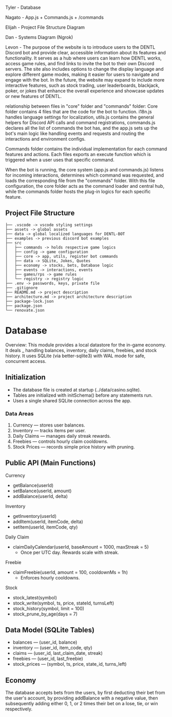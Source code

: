 Tyler - Database

Nagato - App.js + Commands.js + /commands

Elijah - Project File Structure Diagram

Dan - Systems Diagram (Ngrok)

Levon - The purpose of the website is to introduce users to the DENTL Discord bot and provide clear, accessible information about its features and functionality. It serves as a hub where users can learn how DENTL works, access game rules, and find links to invite the bot to their own Discord servers. The site also includes options to change the display language and explore different game modes, making it easier for users to navigate and engage with the bot. In the future, the website may expand to include more interactive features, such as stock trading, user leaderboards, blackjack, poker, or jokes that enhance the overall experience and showcase updates or new features of DENTL.


relationship between files in "core" folder and "commands" folder:
Core folder contains 4 files that are the code for the bot to function. i18n.js handles language settings for localization, utils.js contains the general helpers for Discord API calls and command registrations, commands.js declares all the list of commands the bot has, and the app.js sets up the bot's main logic like handling events and requests and routing the interactions and environment configs.

Commands folder contains the individual implementation for each command features and actions. Each files exports an execute function which is triggered when a user uses that specific command.

When the bot is running, the core system (app.js and commands.js) listens for incoming interactions, determines which command was requested, and loads the corresponding file from the "commands" folder. With this file configuration, the core folder acts as the command loader and central hub, while the commands folder hosts the plug-in logics for each specific feature.

## Project File Structure

```
├── .vscode -> vscode styling settings
├── assets -> global assets
├── data -> global localized languages for DENTL-BOT
├── examples -> previous discord bot examples
├── src
│   ├── commands -> holds respective game logics
│  	├── config -> game configuration
│   ├── core -> app, utils, register bot commands
│   ├── data -> SQLite, Jokes, Quotes
│   ├── economy -> stocks, bets, Database logic
│   ├── events -> interactions, events
│   ├── games/rps -> game rules
│   └── registry -> registry logic
├── .env -> passwords, keys, private file
├── .gitignore
├── README.md -> project description
├── architecture.md -> project architecture description
├── package-lock.json 
├── package.json
└── renovate.json
```

# Database
Overview:
This module provides a local datastore for the in-game economy. It deals _ handling balances, inventory, daily claims, freebies, and stock history.
 It uses SQLite (via better-sqlite3) with WAL mode for safe, concurrent access.

## Initialization
- The database file is created at startup (../data/casino.sqlite).
- Tables are initialized with initSchema() before any statements run.
- Uses a single shared SQLite connection across the app.


### Data Areas
1. Currency — stores user balances.
2. Inventory — tracks items per user.
3. Daily Claims — manages daily streak rewards.
4. Freebies — controls hourly claim cooldowns.
5. Stock Prices — records simple price history with pruning.


## Public API (Main Functions)
Currency
- getBalance(userId)
- setBalance(userId, amount)
- addBalance(userId, delta)


Inventory
- getInventory(userId)
- addItem(userId, itemCode, delta)
- setItem(userId, itemCode, qty)


Daily Claim
- claimDailyCalendar(userId, baseAmount = 1000, maxStreak = 5)
	- Once per UTC day. Rewards scale with streak.


Freebie
- claimFreebie(userId, amount = 100, cooldownMs = 1h)
	- Enforces hourly cooldowns.


Stock
- stock_latest(symbol)
- stock_write(symbol, ts, price, stateId, turnsLeft)
- stock_history(symbol, limit = 100)
- stock_prune_by_age(days = 7)


## Data Model (SQLite Tables)
- balances — (user_id, balance)
- inventory — (user_id, item_code, qty)
- claims — (user_id, last_claim_date, streak)
- freebies — (user_id, last_freebie)
- stock_prices — (symbol, ts, price, state_id, turns_left)

## Economy
The database accepts bets from the users, by first deducting their bet from the user's account, by providing addBalance with a negative value, then subsequently adding either 0, 1, or 2 times their bet on a lose, tie, or win respectively. 




